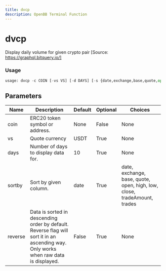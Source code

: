 ```yaml
---
title: dvcp
description: OpenBB Terminal Function
---
```


# dvcp

Display daily volume for given crypto pair [Source: https://graphql.bitquery.io/]

### Usage 
```python
usage: dvcp -c COIN [-vs VS] [-d DAYS] [-s {date,exchange,base,quote,open,high,low,close,tradeAmount,trades}] [-r]
```

## Parameters

| Name | Description | Default | Optional | Choices |
| ---- | ----------- | ------- | -------- | ------- |
| coin | ERC20 token symbol or address. | None | False | None |
| vs | Quote currency | USDT | True | None |
| days | Number of days to display data for. | 10 | True | None |
| sortby | Sort by given column. | date | True | date, exchange, base, quote, open, high, low, close, tradeAmount, trades |
| reverse | Data is sorted in descending order by default. Reverse flag will sort it in an ascending way. Only works when raw data is displayed. | False | True | None |


